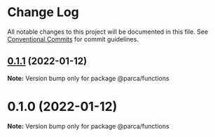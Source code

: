 # Change Log

All notable changes to this project will be documented in this file.
See [Conventional Commits](https://conventionalcommits.org) for commit guidelines.

## [0.1.1](https://github.com/yomete/parca/compare/v-ui0.1.0...v-ui0.1.1) (2022-01-12)

**Note:** Version bump only for package @parca/functions

# 0.1.0 (2022-01-12)

**Note:** Version bump only for package @parca/functions
